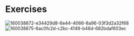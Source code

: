 # Exercises
![160038872-e34429d8-6e44-4066-8a96-03f3d2a32f68](https://user-images.githubusercontent.com/74465348/235140361-0b0f0538-8d8c-410b-b45e-3923417445b1.png)
![160038875-6ac0fc2d-c2bc-4149-b48d-682bdaf603ec](https://user-images.githubusercontent.com/74465348/235140368-d7b5c3bf-2bd4-491b-b3f2-62da3fec4c9f.png)
